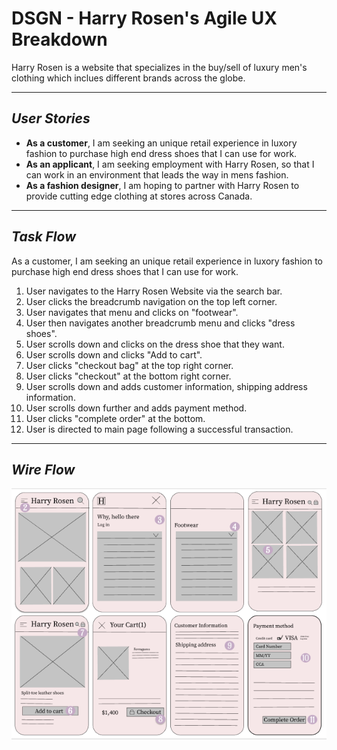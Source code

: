 # **DSGN - Harry Rosen's Agile UX Breakdown**
Harry Rosen is a website that specializes in the buy/sell of luxury men's clothing which inclues different brands across the globe.

---

## **_User Stories_** ##
- **As a customer**, I am seeking an unique retail experience in luxory fashion to purchase high end dress shoes that I can use for work.
- **As an applicant**, I am seeking employment with Harry Rosen, so that I can work in an environment that leads the way in mens fashion. 
- **As a fashion designer**, I am hoping to partner with Harry Rosen to provide cutting edge clothing at stores across Canada.

---

## **_Task Flow_**
As a customer, I am seeking an unique retail experience in luxory fashion to purchase high end dress shoes that I can use for work.
1. User navigates to the Harry Rosen Website via the search bar. 
2. User clicks the breadcrumb navigation on the top left corner. 
3. User navigates that menu and clicks on "footwear". 
4. User then navigates another breadcrumb menu and clicks "dress shoes".
5. User scrolls down and clicks on the dress shoe that they want. 
6. User scrolls down and clicks "Add to cart".
7. User clicks "checkout bag" at the top right corner. 
8. User clicks "checkout" at the bottom right corner. 
9. User scrolls down and adds customer information, shipping address information.
10. User scrolls down further and adds payment method.
11. User clicks "complete order" at the bottom. 
12. User is directed to main page following a successful transaction. 

---

## **_Wire Flow_** ##
![WireFrame](https://github.com/Stayl045/dsgn270-a1/blob/780e868b140280a5b4769defc180f49af0827754/Harry%20Rosen%20Wire%20Frame.png)